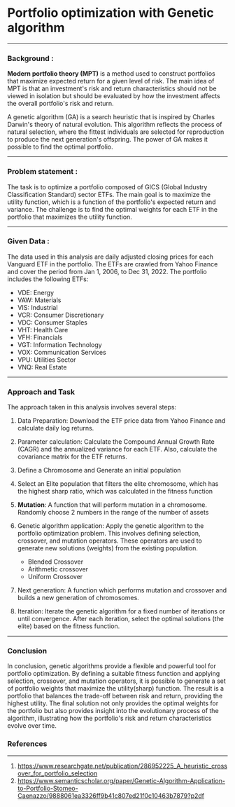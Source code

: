 # Portfolio optimization with Genetic algorithm
------------------------------------------------------------------------------------------------------------------------------------
### Background :

**Modern portfolio theory (MPT)** is a method used to construct portfolios that maximize expected return for a given level of risk. The main idea of MPT is that an investment's risk and return characteristics should not be viewed in isolation but should be evaluated by how the investment affects the overall portfolio's risk and return.

A genetic algorithm (GA) is a search heuristic that is inspired by Charles Darwin's theory of natural evolution. This algorithm reflects the process of natural selection, where the fittest individuals are selected for reproduction to produce the next generation's offspring. The power of GA makes it possible to find the optimal portfolio. 

------------------------------------------------------------------------------------------------------------------------------
### Problem statement :

The task is to optimize a portfolio composed of GICS (Global Industry Classification Standard) sector ETFs. The main goal is to maximize the utility function, which is a function of the portfolio's expected return and variance. The challenge is to find the optimal weights for each ETF in the portfolio that maximizes the utility function.

------------------------------------------------------------------------------------------------------------------------------------
### Given Data : 

The data used in this analysis are daily adjusted closing prices for each Vanguard ETF in the portfolio. The ETFs are crawled from Yahoo Finance and cover the period from Jan 1, 2006, to Dec 31, 2022. The portfolio includes the following ETFs:

- VDE: Energy
- VAW: Materials
- VIS: Industrial
- VCR: Consumer Discretionary
- VDC: Consumer Staples
- VHT: Health Care
- VFH: Financials
- VGT: Information Technology
- VOX: Communication Services
- VPU: Utilities Sector
- VNQ: Real Estate
------------------------------------------------------------------------------------------------------------------------------------
### Approach and Task

The approach taken in this analysis involves several steps:

1. Data Preparation: Download the ETF price data from Yahoo Finance and calculate daily log returns.

2. Parameter calculation: Calculate the Compound Annual Growth Rate (CAGR) and the annualized variance for each ETF. Also, calculate the covariance matrix for the ETF returns.

3. Define a Chromosome and Generate an initial population

4. Select an Elite population that filters the elite chromosome, which has the highest sharp ratio, which was calculated in the fitness function

5. **Mutation**: A function that will perform mutation in a chromosome. Randomly choose 2 numbers in the range of the number of assets

6. Genetic algorithm application: Apply the genetic algorithm to the portfolio optimization problem. This involves defining selection, crossover, and mutation operators. These operators are used to generate new solutions (weights) from the existing population.
   - Blended Crossover
   - Arithmetic crossover
   - Uniform Crossover

7. Next generation:  A function which performs mutation and crossover and builds a new generation of chromosomes.
   
8. Iteration: Iterate the genetic algorithm for a fixed number of iterations or until convergence. After each iteration, select the optimal solutions (the elite) based on the fitness function.
------------------------------------------------------------------------------------------------------------------------------------
### Conclusion

In conclusion, genetic algorithms provide a flexible and powerful tool for portfolio optimization. By defining a suitable fitness function and applying selection, crossover, and mutation operators, it is possible to generate a set of portfolio weights that maximize the utility(sharp) function. The result is a portfolio that balances the trade-off between risk and return, providing the highest utility. The final solution not only provides the optimal weights for the portfolio but also provides insight into the evolutionary process of the algorithm, illustrating how the portfolio's risk and return characteristics evolve over time.

### References
-----------------------------------------------------------------------------------------------------------------------------------
1. https://www.researchgate.net/publication/286952225_A_heuristic_crossover_for_portfolio_selection
2. https://www.semanticscholar.org/paper/Genetic-Algorithm-Application-to-Portfolio-Stomeo-Caenazzo/9888061ea3326ff9b41c807ed21f0c10463b7879?p2df
